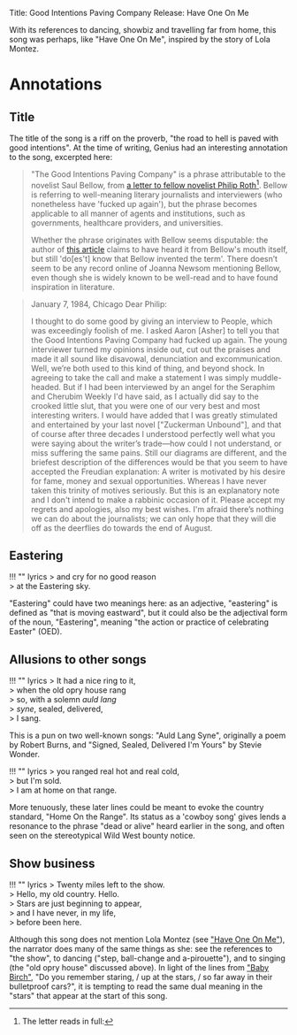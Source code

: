 Title: Good Intentions Paving Company
Release: Have One On Me

With its references to dancing, showbiz and travelling far from home, this song was perhaps, like "Have One On Me", inspired by the story of Lola Montez.

# Annotations #

## Title ##

The title of the song is a riff on the proverb, "the road to hell is paved with good intentions". At the time of writing, Genius had an interesting annotation to the song, excerpted here:

> "The Good Intentions Paving Company" is a phrase attributable to the novelist Saul Bellow, from [a letter to fellow novelist Philip Roth][nyr][^letter]. Bellow is referring to well-meaning literary journalists and interviewers (who nonetheless have 'fucked up again'), but the phrase becomes applicable to all manner of agents and institutions, such as governments, healthcare providers, and universities.
>
> Whether the phrase originates with Bellow seems disputable: the author of [this article][wsj] claims to have heard it from Bellow's mouth itself, but still 'do[es't] know that Bellow invented the term'. There doesn’t seem to be any record online of Joanna Newsom mentioning Bellow, even though she is widely known to be well-read and to have found inspiration in literature.

[^letter]: The letter reads in full:
> January 7, 1984, Chicago 
> Dear Philip: 
>
> I thought to do some good by giving an interview to People, which was exceedingly foolish of me. I asked Aaron [Asher] to tell you that the Good Intentions Paving Company had fucked up again. The young interviewer turned my opinions inside out, cut out the praises and made it all sound like disavowal, denunciation and excommunication. Well, we’re both used to this kind of thing, and beyond shock. In agreeing to take the call and make a statement I was simply muddle-headed. But if I had been interviewed by an angel for the Seraphim and Cherubim Weekly I'd have said, as I actually did say to the crooked little slut, that you were one of our very best and most interesting writers. I would have added that I was greatly stimulated and entertained by your last novel ["Zuckerman Unbound"], and that of course after three decades I understood perfectly well what you were saying about the writer’s trade—how could I not understand, or miss suffering the same pains. Still our diagrams are different, and the briefest description of the differences would be that you seem to have accepted the Freudian explanation: A writer is motivated by his desire for fame, money and sexual opportunities. Whereas I have never taken this trinity of motives seriously. But this is an explanatory note and I don't intend to make a rabbinic occasion of it. Please accept my regrets and apologies, also my best wishes. I'm afraid there’s nothing we can do about the journalists; we can only hope that they will die off as the deerflies do towards the end of August.

[nyr]: http://www.newyorker.com/magazine/2010/04/26/among-writers
[wsj]: http://www.wsj.com/articles/SB10001424052702304020704579276942556236158

## Eastering ##

!!! "" lyrics
	> and cry for no good reason  
	> at the Eastering sky.
	
"Eastering" could have two meanings here: as an adjective, "eastering" is defined as "that is moving eastward", but it could also be the adjectival form of the noun, "Eastering",  meaning "the action or practice of celebrating Easter" (OED).

## Allusions to other songs ##

!!! "" lyrics
	> It had a nice ring to it,  
	> when the old opry house rang  
	> so, with a solemn *auld lang*  
	> *syne*, sealed, delivered,  
	> I sang.
	
This is a pun on two well-known songs: "Auld Lang Syne", originally a poem by Robert Burns, and "Signed, Sealed, Delivered I'm Yours" by Stevie Wonder.

!!! "" lyrics
	> you ranged real hot and real cold,  
	> but I'm sold.  
	> I am at home on that range.

More tenuously, these later lines could be meant to evoke the country standard, "Home On the Range". Its status as a 'cowboy song' gives lends a resonance to the phrase "dead or alive" heard earlier in the song, and often seen on the stereotypical Wild West bounty notice.

## Show business ##

!!! "" lyrics
	> Twenty miles left to the show.  
	> Hello, my old country. Hello.  
	> Stars are just beginning to appear,  
	> and I have never, in my life,  
	> before been here.

Although this song does not mention Lola Montez (see ["Have One On Me"]({filename}haveoneonme.md)), the narrator does many of the same things as she: see the references to "the show", to dancing ("step, ball-change and a-pirouette"), and to singing (the "old opry house" discussed above). In light of the lines from ["Baby Birch"]({filename}babybirch.md), "Do you remember staring, / up at the stars, / so far away in their bulletproof cars?", it is tempting to read the same dual meaning in the "stars" that appear at the start of this song.
